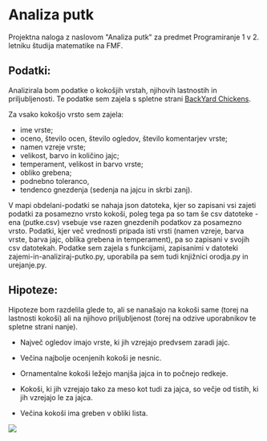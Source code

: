 # Analiza putk

Projektna naloga z naslovom "Analiza putk" za predmet Programiranje 1 v 2. letniku študija matematike na FMF.

## Podatki:
Analizirala bom podatke o kokošjih vrstah, njihovih lastnostih in priljubljenosti. Te podatke sem zajela s spletne strani [BackYard Chickens](https://www.backyardchickens.com/reviews/categories/chicken-breeds.2/).

Za vsako kokošjo vrsto sem zajela:
- ime vrste;
- oceno, število ocen, število ogledov, število komentarjev vrste;
- namen vzreje vrste;
- velikost, barvo in količino jajc;
- temperament, velikost in barvo vrste;
- obliko grebena;
- podnebno toleranco,
- tendenco gnezdenja (sedenja na jajcu in skrbi zanj).

V mapi obdelani-podatki se nahaja json datoteka, kjer so zapisani vsi zajeti podatki za posamezno vrsto kokoši, poleg tega pa so tam še csv datoteke - ena (putke.csv) vsebuje vse razen gnezdenih podatkov za posamezno vrsto. Podatki, kjer več vrednosti pripada isti vrsti (namen vzreje, barva vrste, barva jajc, oblika grebena in temperament), pa so zapisani v svojih csv datotekah.
Podatke sem zajela s funkcijami, zapisanimi v datoteki zajemi-in-analiziraj-putko.py, uporabila pa sem tudi knjižnici orodja.py in urejanje.py. 

## Hipoteze:
Hipoteze bom razdelila glede to, ali se nanašajo na kokoši same (torej na lastnosti kokoši) ali na njihovo priljubljenost (torej na odzive uporabnikov te spletne strani nanje).

- Največ ogledov imajo vrste, ki jih vzrejajo predvsem zaradi jajc.
- Večina najbolje ocenjenih kokoši je nesnic.

- Ornamentalne kokoši ležejo manjša jajca in to počnejo redkeje.
- Kokoši, ki jih vzrejajo tako za meso kot tudi za jajca, so večje od tistih, ki jih vzrejajo le za jajca.
- Večina kokoši ima greben v obliki lista. 

[<img src="https://www.backyardchickens.com/reviews/sebright.10870/cover-image">](https://www.backyardchickens.com/)

